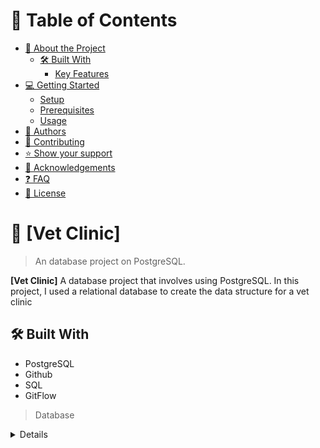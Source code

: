 <!-- TABLE OF CONTENTS -->

# 📗 Table of Contents

- [📖 About the Project](#about-project)
  - [🛠 Built With](#built-with)
    - [Key Features](#key-features)
- [💻 Getting Started](#getting-started)
  - [Setup](#setup)
  - [Prerequisites](#prerequisites)
  - [Usage](#usage)
- [👥 Authors](#authors)
- [🤝 Contributing](#contributing)
- [⭐️ Show your support](#support)
- [🙏 Acknowledgements](#acknowledgements)
- [❓ FAQ](#faq)
- [📝 License](#license)

<!-- PROJECT DESCRIPTION -->

# 📖 [Vet Clinic] <a name="about-project"></a>

> An database project on PostgreSQL. 

**[Vet Clinic]** A database project that involves using PostgreSQL. In this project, I used a relational database to create the data structure for a vet clinic



## 🛠 Built With <a name="built-with"></a>
- PostgreSQL
- Github
- SQL
- GitFlow


> Database

<details>  
 <details> 
   <summary>Server</summary> 
   <ul> 
     <li>A localhost server created using PSQL</li> 
   </ul> 
 </details> 
  
 <!-- Features --> 
  
### Key Features <a name="key-features"></a> 
  
 - An Animal table containing the following columns: Id, Name, Date of birth, Escape attempts, Neutered, Weight
  
 <p align="right">(<a href="#readme-top">back to top</a>)</p> 

<!-- Features -->

<p align="right">(<a href="#readme-top">back to top</a>)</p>

<!-- GETTING STARTED -->

## 💻 Getting Started <a name="getting-started"></a>

This repository includes files with plain SQL that can be used to recreate the VET CLINIC database:

- Use [schema.sql](./schema.sql) to create all tables.
- Use [data.sql](./data.sql) to populate tables with sample data.
- Check [queries.sql](./queries.sql) for examples of queries that can be run on a newly created database. **Important note: this file might include queries that make changes in the database (e.g., remove records). Use them responsibly!**


### Prerequisites

In order to run this project you need:

- PostgreSQL installed
- A GitHub Account
- VS Code 

### Setup

- Open PSQL 
- create a new database using CREATE DATABASE Vet Clinic

### Usage

- connect to database using the command \c Vet Clinic


<p align="right">(<a href="#readme-top">back to top</a>)</p>

<!-- AUTHORS -->

## 👥 Authors <a name="authors"></a>



👤 **Harshika Govind**

- GitHub: [@harshi0102](https://github.com/harshi0102)
- LinkedIn: [Harshika Govind](https://www.linkedin.com/in/harshikagovind/)

<p align="right">(<a href="#readme-top">back to top</a>)</p>

<!-- CONTRIBUTING -->

## 🤝 Contributing <a name="contributing"></a>

Contributions, issues, and feature requests are welcome!

Feel free to check the [issues page](https://github.com/harshi0102/vet-clinic-project/issues).

<p align="right">(<a href="#readme-top">back to top</a>)</p>

<!-- SUPPORT -->

## ⭐️ Show your support <a name="support"></a>


If you like this project, please give it a star and also follow me on GitHub for future projects

<p align="right">(<a href="#readme-top">back to top</a>)</p>

<!-- ACKNOWLEDGEMENTS -->

## 🙏 Acknowledgments <a name="acknowledgements"></a>
- Thanks to Microverse

<p align="right">(<a href="#readme-top">back to top</a>)</p>

<!-- LICENSE -->

## 📝 License <a name="license"></a>

This project is [MIT](./LICENSE) licensed.


<p align="right">(<a href="#readme-top">back to top</a>)</p>



